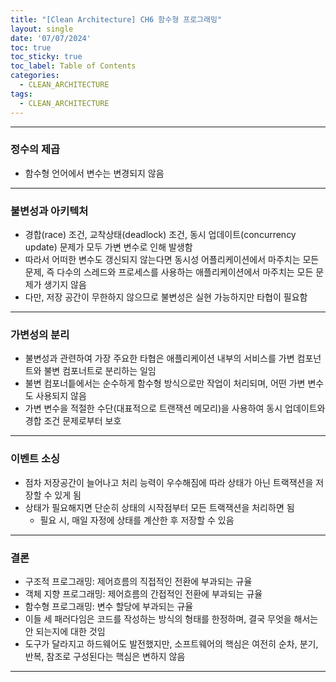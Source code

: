 ```yaml
---
title: "[Clean Architecture] CH6 함수형 프로그래밍"
layout: single
date: '07/07/2024'
toc: true
toc_sticky: true
toc_label: Table of Contents
categories:
  - CLEAN_ARCHITECTURE
tags:
  - CLEAN_ARCHITECTURE
---
```


---

### 정수의 제곱
* 함수형 언어에서 변수는 변경되지 않음

---

### 불변성과 아키텍처
* 경합(race) 조건, 교착상태(deadlock) 조건, 동시 업데이트(concurrency update) 문제가 모두 가변 변수로 인해 발생함
* 따라서 어떠한 변수도 갱신되지 않는다면 동시성 어플리케이션에서 마주치는 모든 문제, 즉 다수의 스레드와 프로세스를 사용하는 애플리케이션에서 마주치는 모든 문제가 생기지 않음
* 다만, 저장 공간이 무한하지 않으므로 불변성은 실현 가능하지만 타협이 필요함

---

### 가변성의 분리
* 불변성과 관련하여 가장 주요한 타협은 애플리케이션 내부의 서비스를 가변 컴포넌트와 불변 컴포너트로 분리하는 일임
* 불변 컴포너틑에서는 순수하게 함수형 방식으로만 작업이 처리되며, 어떤 가변 변수도 사용되지 않음
* 가변 변수을 적절한 수단(대표적으로 트랜잭션 메모리)을 사용하여 동시 업데이트와 경합 조건 문제로부터 보호

---

### 이벤트 소싱
* 점차 저장공간이 늘어나고 처리 능력이 우수해짐에 따라 상태가 아닌 트랙잭션을 저장할 수 있게 됨
* 상태가 필요해지면 단순히 상태의 시작점부터 모든 트랙잭션을 처리하면 됨
    * 필요 시, 매일 자정에 상태를 계산한 후 저장할 수 있음

---

### 결론
* 구조적 프로그래밍: 제어흐름의 직접적인 전환에 부과되는 규율
* 객체 지향 프로그래밍: 제어흐름의 간접적인 전환에 부과되는 규율
* 함수형 프로그래밍: 변수 할당에 부과되는 규율
* 이들 세 패러다임은 코드를 작성하는 방식의 형태를 한정하며, 결국 무엇을 해서는 안 되는지에 대한 것임
* 도구가 달라지고 하드웨어도 발전했지만, 소프트웨어의 핵심은 여전히 순차, 분기, 반복, 참조로 구성된다는 핵심은 변하지 않음

---